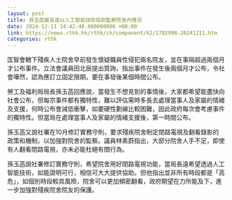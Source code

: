 ```yaml
---
layout: post
title: 孫玉菡冀長遠以人工智能技術協助監察院舍內情況
date: 2024-12-11 14:42:48.000000000 +08:00
link: https://news.rthk.hk/rthk/ch/component/k2/1782998-20241211.htm
categories: rthk
---
```


匡智會轄下殘疾人士院舍早前發生懷疑職員性侵犯兩名院友，並在事隔超過兩個月才公布事件。立法會議員田北辰提出質詢，指出事件在發生後兩個月才公布，令社會嘩然，認為應訂立固定限期，要在事發後某個時間公布。

勞工及福利局局長孫玉菡回應說，當發生不想見到的事情後，大家都希望能盡快向社會公布，但每宗事件都有獨特性，難以評估需時多長去處理當事人及家屬的情緒及支援，何時公布會減低衝擊，如要硬性劃線比較困難，因此政府每次會考慮事件的獨特性。但當局在處理當事人及家屬的情緒支援後，第一時間公布。

孫玉菡又說社署在10月修訂實務守則，要求殘疾院舍制定閉路電視及翻看錄影的政策和機制，以加強對院舍的監察。議員林素蔚指出，大部分院舍人手不足，即使有人翻看閉路電視，亦未必能杜絕有關行為。

孫玉菡說社署修訂實務守則，希望院舍用好閉路電視功能，當局長遠希望透過人工智能技術，如能證明可行，相信可大大提供協助。但他指出並非所有時段都是「高危」，如個別時段較具風險，院舍可以更加頻密翻看，政府期望在力所能及下，進一步加強對殘疾院舍院友的保護。
